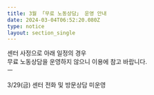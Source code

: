 ```yaml
---
title: 3월 「무료 노동상담」 운영 안내
date: 2024-03-04T06:52:20.080Z
type: notice
layout: section_single
---
```

<p>센터 사정으로 아래 일정의 경우<br />무료 노동상담을 운영하지 않으니 이용에 참고 바랍니다.<br />ㅡ</p>
<p>3/29(금) 센터 전화 및 방문상담 미운영</p>